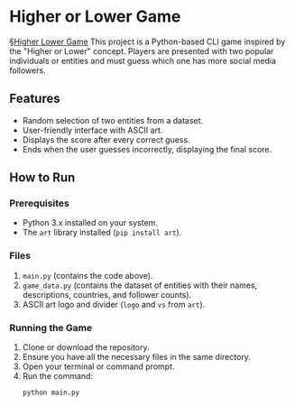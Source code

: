 # Higher or Lower Game
§[Higher Lower Game](starter.png)
This project is a Python-based CLI game inspired by the "Higher or Lower" concept. Players are presented with two popular individuals or entities and must guess which one has more social media followers.

## Features

- Random selection of two entities from a dataset.
- User-friendly interface with ASCII art.
- Displays the score after every correct guess.
- Ends when the user guesses incorrectly, displaying the final score.

## How to Run

### Prerequisites
- Python 3.x installed on your system.
- The `art` library installed (`pip install art`).

### Files
1. `main.py` (contains the code above).
2. `game_data.py` (contains the dataset of entities with their names, descriptions, countries, and follower counts).
3. ASCII art logo and divider (`logo` and `vs` from `art`).

### Running the Game
1. Clone or download the repository.
2. Ensure you have all the necessary files in the same directory.
3. Open your terminal or command prompt.
4. Run the command:
   ```bash
   python main.py
